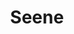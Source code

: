 ---
description: 把图片变为裸眼3D图片。
layout: post
results:
- primaryGenreName: Photo & Video
  version: '1.0.4'
  artworkUrl100: http://a1551.phobos.apple.com/us/r30/Purple4/v4/0c/ce/a1/0ccea13a-89e1-50d9-fffc-00b5f40756b8/mzl.ccusokmu.png
  trackViewUrl: https://itunes.apple.com/cn/app/seene/id698878590?mt=8&uo=4
  artworkUrl60: http://a481.phobos.apple.com/us/r30/Purple4/v4/5a/f3/a9/5af3a9a5-233f-7010-136a-80428dbbd818/AppIcon57x57.png
  userRatingCountForCurrentVersion: 3
  sellerName: Obvious Engineering Ltd
  supportedDevices:
  - iPhone5
  - iPhone4S
  - iPadThirdGen
  - iPadFourthGen4G
  - iPadThirdGen4G
  - iPadMini
  - iPhone4
  - iPodTouchFifthGen
  - iPadFourthGen
  - iPadMini4G
  - iPhone5c
  - iPhone5s
  genres:
  - 摄影与录像
  - 社交
  trackName: Seene
  description: "Seene lets you share life in 3D with friends, family and followers.\n\nThe
    world isn't flat, and with Seene, neither are your photos. Seene creates
    a new kind of shareable 3D photo that brings together image, depth and
    movement in a way that is both familiar and new. \n\nYou can share within
    your Seene feed, or to other social networks. The results are fun and
    lifelike!\n\n• Take unlimited 3D photo seenes\n• Share instantly on Seene,
    Twitter, and Facebook\n• View seenes on your phone or the web\n• Find,
    follow, and interact with other Seene users\n• You can embed a seene into
    Tumblr\n• It’s more fun than taking a regular photo!\n\nTaking a seene
    on your phone is simple. Point your phone at your subject and move around
    it to capture from different angles. Your progress is overlaid on top
    of the video feed, and your seene will build automatically upon completion.
    See around your subject by rotating your phone in your hand. \n\nThe technology
    behind Seene pushes mobile phones to their limit. We support iPhone 4S
    and higher for taking 3D photos, and iPhone 4 and desktop web browsers
    such as Chrome, Firefox and Safari that support WebGL for 3D viewing.\n\n+++
    iPhone 4 users: please note you cannot take seenes on iPhone 4, you can
    only view them.\n\nWe’d love to hear about how you’re using Seene, so
    please send any questions, comments or suggestions to hello@seene.co"
  price: 0
  trackId: 698878590
  releaseDate: '2013-10-14T07:00:00Z'
  screenshotUrls:
  - http://a5.mzstatic.com/us/r30/Purple/v4/f7/3f/db/f73fdb02-a612-a863-56a5-d5aa741fe4a9/screen1136x1136.jpeg
  - http://a5.mzstatic.com/us/r30/Purple4/v4/41/bc/f6/41bcf6d3-2a77-492e-579c-57ea54676660/screen1136x1136.jpeg
  - http://a3.mzstatic.com/us/r30/Purple6/v4/50/4f/3a/504f3a93-58d3-9a41-f6e4-acd69463a9e8/screen1136x1136.jpeg
  - http://a4.mzstatic.com/us/r30/Purple/v4/82/38/ac/8238ac3d-0ac9-7b4c-7582-6dbe641701f7/screen1136x1136.jpeg
  - http://a4.mzstatic.com/us/r30/Purple6/v4/b2/b6/54/b2b65493-f841-f0db-3ca1-90fbfcbb9f0b/screen1136x1136.jpeg
  artistViewUrl: https://itunes.apple.com/cn/artist/obvious-engineering/id698878665?uo=4
  primaryGenreId: 6008
  userRatingCount: 38
  averageUserRatingForCurrentVersion: 4.5
  kind: software
  fileSizeBytes: '7607490'
  bundleId: com.obviousengine.seene
  releaseNotes: Fixed a bug which could cause a crash during sign-up on certain
    iOS 6 devices
  sellerUrl: http://seene.co
  artistName: Obvious Engineering
  contentAdvisoryRating: 12+
  isGameCenterEnabled: false
  trackCensoredName: Seene
  languageCodesISO2A:
  - EN
  trackContentRating: 12+
  features: &a []
  averageUserRating: 4
  wrapperType: software
  artworkUrl512: http://a1551.phobos.apple.com/us/r30/Purple4/v4/0c/ce/a1/0ccea13a-89e1-50d9-fffc-00b5f40756b8/mzl.ccusokmu.png
  formattedPrice: 免费
  artistId: 698878665
  genreIds:
  - '6008'
  - '6005'
  currency: CNY
  ipadScreenshotUrls: *a
category: 摄影与录像
tags: tag1
resultCount: 1
title: Seene

---